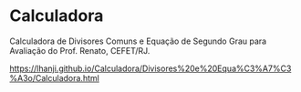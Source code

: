 # Calculadora
Calculadora de Divisores Comuns e Equação de Segundo Grau para Avaliação do Prof. Renato, CEFET/RJ.

https://lhanji.github.io/Calculadora/Divisores%20e%20Equa%C3%A7%C3%A3o/Calculadora.html

